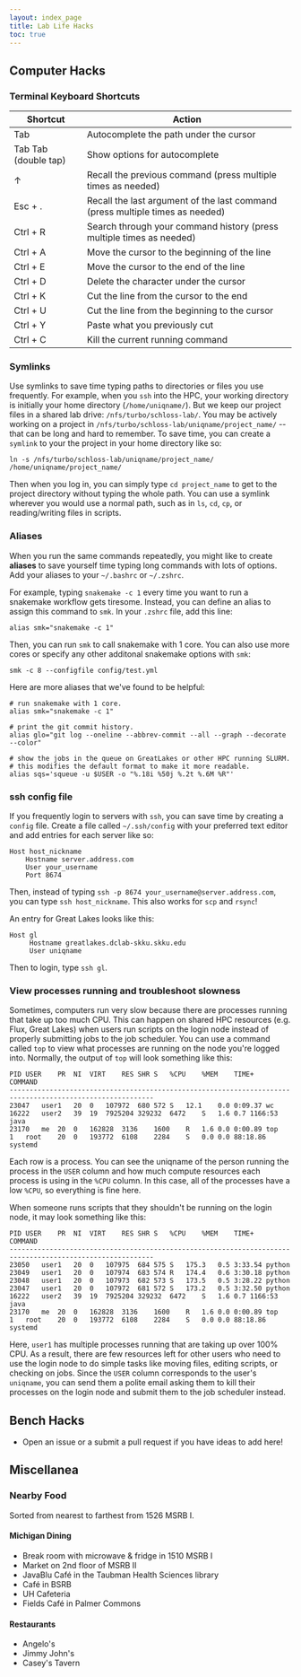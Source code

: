```yaml
---
layout: index_page
title: Lab Life Hacks
toc: true
---
```


## Computer Hacks

### Terminal Keyboard Shortcuts

| Shortcut | Action |
|----------|-------|
| Tab | Autocomplete the path under the cursor |
| Tab Tab (double tap) | Show options for autocomplete |
| ↑ | Recall the previous command (press multiple times as needed) |
| Esc + . | Recall the last argument of the last command (press multiple times as needed) |
| Ctrl + R | Search through your command history (press multiple times as needed) |
| Ctrl + A | Move the cursor to the beginning of the line |
| Ctrl + E | Move the cursor to the end of the line |
| Ctrl + D | Delete the character under the cursor |
| Ctrl + K | Cut the line from the cursor to the end |
| Ctrl + U | Cut the line from the beginning to the cursor |
| Ctrl + Y | Paste what you previously cut |
| Ctrl + C | Kill the current running command |

### Symlinks

Use symlinks to save time typing paths to directories or files you use frequently. For example, when you `ssh` into the HPC, your working directory is initially your home directory (`/home/uniqname/`). But we keep our project files in a shared lab drive: `/nfs/turbo/schloss-lab/`. You may be actively working on a project in `/nfs/turbo/schloss-lab/uniqname/project_name/` -- that can be long and hard to remember. To save time, you can create a `symlink` to your the project in your home directory like so:

```
ln -s /nfs/turbo/schloss-lab/uniqname/project_name/ /home/uniqname/project_name/
```

Then when you log in, you can simply type `cd project_name` to get to the project directory without typing the whole path. You can use a symlink wherever you would use a normal path, such as in `ls`, `cd`, `cp`, or reading/writing files in scripts.

### Aliases

When you run the same commands repeatedly, you might like to 
create **aliases** to save yourself time typing long commands with lots of options.
Add your aliases to your `~/.bashrc` or `~/.zshrc`.

For example, typing `snakemake -c 1` every time you want to run a snakemake workflow gets tiresome.
Instead, you can define an alias to assign this command to `smk`.
In your `.zshrc` file, add this line:
```
alias smk="snakemake -c 1"
```

Then, you can run `smk` to call snakemake with 1 core. 
You can also use more cores or specify any other additonal snakemake options with `smk`:
```
smk -c 8 --configfile config/test.yml
```

Here are more aliases that we've found to be helpful:

```
# run snakemake with 1 core.
alias smk="snakemake -c 1"

# print the git commit history.
alias glo="git log --oneline --abbrev-commit --all --graph --decorate --color"

# show the jobs in the queue on GreatLakes or other HPC running SLURM.
# this modifies the default format to make it more readable.
alias sqs='squeue -u $USER -o "%.18i %50j %.2t %.6M %R"'
```

### ssh config file

If you frequently login to servers with `ssh`, you can save time by creating a `config` file.
Create a file called `~/.ssh/config` with your preferred text editor and add entries for each server like so:

```
Host host_nickname
    Hostname server.address.com
    User your_username
    Port 8674
```

Then, instead of typing `ssh -p 8674 your_username@server.address.com`, you can type `ssh host_nickname`. This also works for `scp` and `rsync`!

An entry for Great Lakes looks like this:
```
Host gl
     Hostname greatlakes.dclab-skku.skku.edu
     User uniqname
```

Then to login, type `ssh gl`.


### View processes running and troubleshoot slowness

Sometimes, computers run very slow because there are processes running that take up too much CPU. This can happen on shared HPC resources (e.g. Flux, Great Lakes) when users run scripts on the login node instead of properly submitting jobs to the job scheduler. You can use a command called `top` to view what processes are running on the node you're logged into. Normally, the output of `top` will look something like this:

```
PID	USER	PR	NI	VIRT	RES	SHR	S	%CPU	%MEM	TIME+	COMMAND
----------------------------------------------------------------------------------------------------------
23047	user1	20	0	107972	680	572	S	12.1	0.0	0:09.37	wc
16222	user2	39	19	7925204	329232	6472	S	1.6	0.7	1166:53	java
23170	me	20	0	162828	3136	1600	R	1.6	0.0	0:00.89	top
1	root	20	0	193772	6108	2284	S	0.0	0.0	88:18.86	systemd
```

Each row is a process. You can see the uniqname of the person running the process in the `USER` column and how much compute resources each process is using in the `%CPU` column. In this case, all of the processes have a low `%CPU`, so everything is fine here.

When someone runs scripts that they shouldn't be running on the login node, it may look something like this:

```
PID	USER	PR	NI	VIRT	RES	SHR	S	%CPU	%MEM	TIME+	COMMAND
----------------------------------------------------------------------------------------------------------
23050	user1	20	0	107975	684	575	S	175.3	0.5	3:33.54	python
23049	user1	20	0	107974	683	574	R	174.4	0.6	3:30.18	python
23048	user1	20	0	107973	682	573	S	173.5	0.5	3:28.22	python
23047	user1	20	0	107972	681	572	S	173.2	0.5	3:32.50	python
16222	user2	39	19	7925204	329232	6472	S	1.6	0.7	1166:53	java
23170	me	20	0	162828	3136	1600	R	1.6	0.0	0:00.89	top
1	root	20	0	193772	6108	2284	S	0.0	0.0	88:18.86	systemd
```

Here, `user1` has multiple processes running that are taking up over 100% CPU. As a result, there are few resources left for other users who need to use the login node to do simple tasks like moving files, editing scripts, or checking on jobs. Since the `USER` column corresponds to the user's `uniqname`, you can send them a polite email asking them to kill their processes on the login node and submit them to the job scheduler instead.

## Bench Hacks

* Open an issue or a submit a pull request if you have ideas to add here!

## Miscellanea

### Nearby Food

Sorted from nearest to farthest from 1526 MSRB I.

#### Michigan Dining

* Break room with microwave & fridge in 1510 MSRB I
* Market on 2nd floor of MSRB II
* JavaBlu Café in the Taubman Health Sciences library
* Café in BSRB
* UH Cafeteria
* Fields Café in Palmer Commons

#### Restaurants

* Angelo's
* Jimmy John's
* Casey's Tavern

